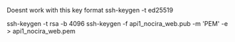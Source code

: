 Doesnt work with this key format
ssh-keygen -t ed25519


ssh-keygen -t rsa -b 4096
ssh-keygen -f api1_nocira_web.pub -m 'PEM' -e > api1_nocira_web.pem